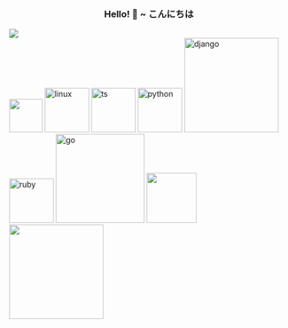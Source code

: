 <h3 align="center">Hello! 👋 ~ こんにちは</h3>

<!-- This will change according the user's GitHub theme -->
<picture>
  <source media="(prefers-color-scheme: dark)" srcset="https://user-images.githubusercontent.com/38413630/217412382-52d559b7-9b2b-443e-9f7c-ae8a98e155de.png">
  <img src="https://user-images.githubusercontent.com/38413630/217412387-d5d5f26f-c157-4358-be2b-14ab665c3d3e.png">
</picture>


<div>
<picture>
  <source width="60" media="(prefers-color-scheme: dark)" srcset="https://user-images.githubusercontent.com/38413630/217412859-f5f5f681-6ca5-40e9-9a42-c8192187a4e5.svg">
  <img width="60" src="https://user-images.githubusercontent.com/38413630/217412851-b94e42db-a40c-47ec-97dc-f18d51e6fd85.svg">
</picture>
<img width="80" alt="linux" src="https://user-images.githubusercontent.com/38413630/217414732-5681a765-8ac4-43b3-a6a3-591acb10ed1f.svg">
<img width="80" alt="ts" src="https://user-images.githubusercontent.com/38413630/217414961-48588e86-562c-4cf9-bf79-ddf5c6c68e45.svg">
<img width="80" alt="python" src="https://user-images.githubusercontent.com/38413630/217414997-e1af47aa-dad1-4e5f-9bb0-e5aec12e0c46.svg">
<img width="170" alt="django" src="https://user-images.githubusercontent.com/38413630/217415023-d7e5af36-99b3-49a1-9f0c-99c25c173735.svg">
<img width="80" alt="ruby" src="https://user-images.githubusercontent.com/38413630/217415082-59617562-928a-4b5d-a1ef-9e3ca4469ddb.svg">
<img width="160" alt="go" src="https://user-images.githubusercontent.com/38413630/217415090-d5fed8a4-a1fe-45c4-b000-86daff473b18.svg">
<!-- bun -->
 <picture>
  <source width="90" media="(prefers-color-scheme: dark)" srcset="https://user-images.githubusercontent.com/38413630/217415100-7220a0ee-8390-40ad-a76a-3f1821e311fb.svg">
  <img width="90" src="https://user-images.githubusercontent.com/38413630/217415104-d6036920-ceea-4952-aa96-177e9ccc89fe.svg">
</picture>
<picture>
</picture>
  <source width="170" media="(prefers-color-scheme: dark)" srcset="https://user-images.githubusercontent.com/38413630/217415526-c3a616eb-c45d-43e7-b5e4-613c17edc825.svg">
  <img width="170" src="https://user-images.githubusercontent.com/38413630/217415508-12322a16-ded7-471b-9752-ee1dfd198d3b.svg">
</div>


